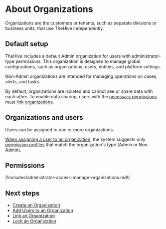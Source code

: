 # About Organizations

Organizations are the customers or tenants, such as separate divisions or business units, that use TheHive independently.

## Default setup

TheHive includes a default Admin organization for users with administrator-type permissions. This organization is designed to manage global configurations, such as organizations, users, entities, and platform settings. 

Non-Admin organizations are intended for managing operations on cases, alerts, and tasks.

By default, organizations are isolated and cannot see or share data with each other. To enable data sharing, users with the [necessary permissions](#permissions) must [link organizations](link-an-organization.md).

## Organizations and users

Users can be assigned to one or more organizations.

[When assigning a user to an organization](add-users-to-an-organization.md), the system suggests only [permission profiles](../../administration/profiles.md) that match the organization's type (Admin or Non-Admin).

## Permissions

{!includes/administrator-access-manage-organizations.md!}

## Next steps

* [Create an Organization](create-an-organization.md)
* [Add Users to an Organization](add-users-to-an-organization.md)
* [Link an Organization](link-an-organization.md)
* [Lock an Organization](lock-an-organization.md)